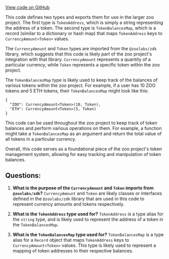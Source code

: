 [View code on GitHub](zoo-labs/zoo/blob/master/core/src/state/wallet/types.ts)

This code defines two types and exports them for use in the larger zoo project. The first type is `TokenAddress`, which is simply a string representing the address of a token. The second type is `TokenBalancesMap`, which is a record (similar to a dictionary or hash map) that maps `TokenAddress` keys to `CurrencyAmount<Token>` values. 

The `CurrencyAmount` and `Token` types are imported from the `@zoolabs/zdk` library, which suggests that this code is likely part of the zoo project's integration with that library. `CurrencyAmount` represents a quantity of a particular currency, while `Token` represents a specific token within the zoo project. 

The `TokenBalancesMap` type is likely used to keep track of the balances of various tokens within the zoo project. For example, if a user has 10 ZOO tokens and 5 ETH tokens, their `TokenBalancesMap` might look like this:

```
{
  "ZOO": CurrencyAmount<Token>(10, Token),
  "ETH": CurrencyAmount<Token>(5, Token)
}
```

This code can be used throughout the zoo project to keep track of token balances and perform various operations on them. For example, a function might take a `TokenBalancesMap` as an argument and return the total value of all tokens in a particular currency. 

Overall, this code serves as a foundational piece of the zoo project's token management system, allowing for easy tracking and manipulation of token balances.
## Questions: 
 1. **What is the purpose of the `CurrencyAmount` and `Token` imports from `@zoolabs/zdk`?** 
   `CurrencyAmount` and `Token` are likely classes or interfaces defined in the `@zoolabs/zdk` library that are used in this code to represent currency amounts and tokens respectively.

2. **What is the `TokenAddress` type used for?** 
   `TokenAddress` is a type alias for the `string` type, and is likely used to represent the address of a token in the `TokenBalancesMap`.

3. **What is the `TokenBalancesMap` type used for?** 
   `TokenBalancesMap` is a type alias for a `Record` object that maps `TokenAddress` keys to `CurrencyAmount<Token>` values. This type is likely used to represent a mapping of token addresses to their respective balances.